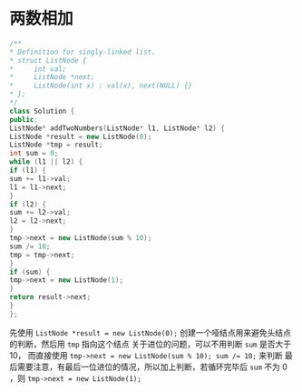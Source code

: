 # 两数相加

```cpp
/**
* Definition for singly-linked list.
* struct ListNode {
*     int val;
*     ListNode *next;
*     ListNode(int x) : val(x), next(NULL) {}
* };
*/
class Solution {
public:
ListNode* addTwoNumbers(ListNode* l1, ListNode* l2) {
ListNode *result = new ListNode(0);
ListNode *tmp = result;
int sum = 0;
while (l1 || l2) {
if (l1) {
sum += l1->val;
l1 = l1->next;
}
if (l2) {
sum += l2->val;
l2 = l2->next;
}
tmp->next = new ListNode(sum % 10);
sum /= 10;
tmp = tmp->next;
}
if (sum) {
tmp->next = new ListNode(1);
}
return result->next;
}
};
```

先使用 ```ListNode *result = new ListNode(0);``` 创建一个哑结点用来避免头结点的判断，然后用 ```tmp```  指向这个结点
关于进位的问题，可以不用判断 ```sum``` 是否大于 10， 而直接使用 ```tmp->next = new ListNode(sum % 10); sum /= 10;``` 来判断
最后需要注意，有最后一位进位的情况，所以加上判断，若循环完毕后 ```sum``` 不为 0 ，则 ```tmp->next = new ListNode(1);```
